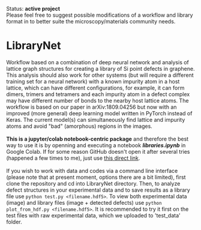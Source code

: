 Status: <b>active project</b><br>
Please feel free to suggest possible modifications of a workflow and library format in to better suite the microscopy/materials community needs.

# LibraryNet
   Workflow based on a combination of deep neural network and analysis of lattice graph structures for creating a library of Si point defects in graphene. This analysis should also work for other systems (but will require a different training set for a neural network) with a known impurity atom in a host lattice, which can have different configurations, for example, it can form dimers, trimers and tetramers and each impurity atom in a defect complex may have different number of bonds to the nearby host lattice atoms. The workflow is based on our paper in arXiv:1809.04256 but now with an improved (more general) deep learning model written in PyTorch instead of Keras. The current model(s) can simultaneously find lattice and impurity atoms and avoid "bad" (amorphous) regions in the images.<br><br>
  <b>This is a jupyter/colab notebook-centric package</b> and therefore the best way to use it is by openning and executing a notebook <b><i>libraries.ipynb</i></b> in Google Colab. If for some reason GitHub doesn't open it after several tries (happened a few times to me), just use [this direct link](https://colab.research.google.com/github/pycroscopy/AICrystallographer/blob/master/LibraryNet/libraries.ipynb).<br><br>
  If you wish to work with data and codes via a command line interface (please note that at present moment, options there are a bit limited), first clone the repository and cd into LibraryNet directory. Then, to analyze defect structures in your experimental data and to save results as a library file use ```python test.py <filename.hdf5>```. To view both experimental data (image) and library files (image + detected defects) use ```python plot_from_hdf.py <filename.hdf5>```. It is recommended to try it first on the test files with raw experimental data, which we uploaded to 'test_data' folder.
